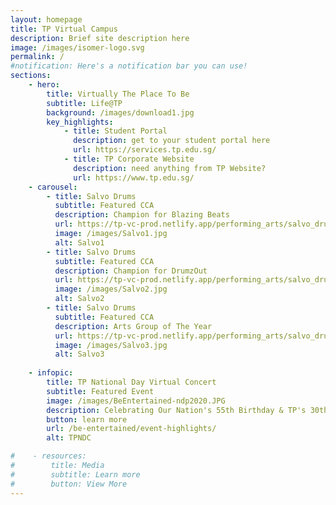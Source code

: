 ```yaml
---
layout: homepage
title: TP Virtual Campus
description: Brief site description here
image: /images/isomer-logo.svg
permalink: /
#notification: Here's a notification bar you can use!
sections:
    - hero:
        title: Virtually The Place To Be
        subtitle: Life@TP
        background: /images/download1.jpg
        key_highlights:
            - title: Student Portal
              description: get to your student portal here
              url: https://services.tp.edu.sg/
            - title: TP Corporate Website
              description: need anything from TP Website?
              url: https://www.tp.edu.sg/
    - carousel:
        - title: Salvo Drums
          subtitle: Featured CCA
          description: Champion for Blazing Beats
          url: https://tp-vc-prod.netlify.app/performing_arts/salvo_drums/
          image: /images/Salvo1.jpg  
          alt: Salvo1
        - title: Salvo Drums
          subtitle: Featured CCA
          description: Champion for DrumzOut
          url: https://tp-vc-prod.netlify.app/performing_arts/salvo_drums/
          image: /images/Salvo2.jpg
          alt: Salvo2
        - title: Salvo Drums
          subtitle: Featured CCA
          description: Arts Group of The Year
          url: https://tp-vc-prod.netlify.app/performing_arts/salvo_drums/
          image: /images/Salvo3.jpg
          alt: Salvo3
    
    - infopic:
        title: TP National Day Virtual Concert
        subtitle: Featured Event
        image: /images/BeEntertained-ndp2020.JPG
        description: Celebrating Our Nation's 55th Birthday & TP's 30th Anniversary!
        button: learn more
        url: /be-entertained/event-highlights/
        alt: TPNDC

#    - resources:
#        title: Media
#        subtitle: Learn more
#        button: View More
---
```

